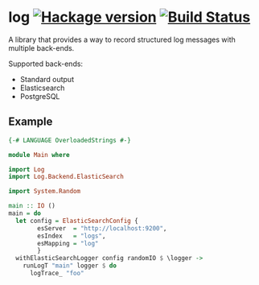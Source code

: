 # log [![Hackage version](https://img.shields.io/hackage/v/log.svg?label=Hackage)](https://hackage.haskell.org/package/log) [![Build Status](https://secure.travis-ci.org/scrive/log.svg?branch=master)](http://travis-ci.org/scrive/log)

A library that provides a way to record structured log messages with
multiple back-ends.

Supported back-ends:

* Standard output
* Elasticsearch
* PostgreSQL


## Example

```haskell
{-# LANGUAGE OverloadedStrings #-}

module Main where

import Log
import Log.Backend.ElasticSearch

import System.Random

main :: IO ()
main = do
  let config = ElasticSearchConfig {
        esServer  = "http://localhost:9200",
        esIndex   = "logs",
        esMapping = "log"
        }
  withElasticSearchLogger config randomIO $ \logger ->
    runLogT "main" logger $ do
      logTrace_ "foo"
```
